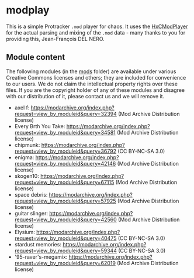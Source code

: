 # modplay

This is a simple Protracker `.mod` player for chaos. It uses the [HxCModPlayer](https://github.com/jfdelnero/HxCModPlayer) for the actual parsing and mixing of the `.mod` data - many thanks to you for providing this, Jean-François DEL NERO.

## Module content

The following modules (in the [mods](mods) folder) are available under various Creative Commons licenses and others; they are included for convenience to our users. We do not claim the intellectual property rights over these files. If you are the copyright holder of any of these modules and disagree with our distribution of it, please contact us and we will remove it.

- axel f: https://modarchive.org/index.php?request=view_by_moduleid&query=32394 (Mod Archive Distribution license)
- Every Brth You Take: https://modarchive.org/index.php?request=view_by_moduleid&query=34581 (Mod Archive Distribution license)
- chipmunk: https://modarchive.org/index.php?request=view_by_moduleid&query=36792 (CC BY-NC-SA 3.0)
- enigma: https://modarchive.org/index.php?request=view_by_moduleid&query=42146 (Mod Archive Distribution license)
- skogen10: https://modarchive.org/index.php?request=view_by_moduleid&query=67115 (Mod Archive Distribution license)
- space debris: https://modarchive.org/index.php?request=view_by_moduleid&query=57925 (Mod Archive Distribution license)
- guitar slinger: https://modarchive.org/index.php?request=view_by_moduleid&query=42560 (Mod Archive Distribution license)
- Elysium: https://modarchive.org/index.php?request=view_by_moduleid&query=40475 (CC BY-NC-SA 3.0)
- stardust memories: https://modarchive.org/index.php?request=view_by_moduleid&query=59344 (CC BY-NC-SA 3.0)
- '95-raver's-megamix: https://modarchive.org/index.php?request=view_by_moduleid&query=62019 (Mod Archive Distribution license)
